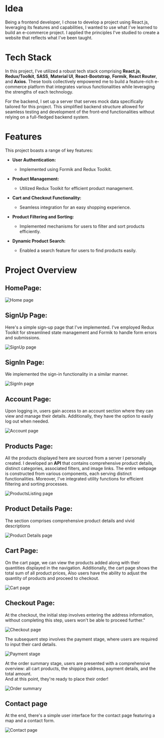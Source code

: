 # Idea

Being a frontend developer, I chose to develop a project using React.js, leveraging its features and capabilities, I wanted to use what I've learned to build an e-commerce project. I applied the principles I've studied to create a website that reflects what I've been taught.

# Tech Stack

In this project, I've utilized a robust tech stack comprising **React.js**, **Redux/Toolkit**, **SASS**, **Material UI**, **React-Bootstrap**, **Formik**, **React Router**, and **Axios**. These tools collectively empowered me to build a feature-rich e-commerce platform that integrates various functionalities while leveraging the strengths of each technology.

For the backend, I set up a server that serves mock data specifically tailored for this project.
This simplified backend structure allowed for seamless testing and development of the front-end functionalities without relying on a full-fledged backend system.

# Features

This project boasts a range of key features:

- **User Authentication:**

  - Implemented using Formik and Redux Toolkit.

- **Product Management:**

  - Utilized Redux Toolkit for efficient product management.

- **Cart and Checkout Functionality:**

  - Seamless integration for an easy shopping experience.

- **Product Filtering and Sorting:**

  - Implemented mechanisms for users to filter and sort products efficiently.

- **Dynamic Product Search:**
  - Enabled a search feature for users to find products easily.

# Project Overview

## HomePage:

![Home page](C:\Users\jayra\Documents\eCommerce-site\frontend\public\homepage_ss.jpeg)

## SignUp Page:

Here's a simple sign-up page that I've implemented. I've employed Redux Toolkit for streamlined state management and Formik to handle form errors and submissions.

![SignUp page](C:\Users\jayra\Documents\eCommerce-site\frontend\public\signup_ss.jpeg)

## SignIn Page:

We implemented the sign-in functionality in a similar manner.

![SignIn page](C:\Users\jayra\Documents\eCommerce-site\frontend\public\signin_ss.jpeg)

## Account Page:

Upon logging in, users gain access to an account section where they can view and manage their details. Additionally, they have the option to easily log out when needed.

![Account page](C:\Users\jayra\Documents\eCommerce-site\frontend\public\account_ss.jpeg)

## Products Page:

All the products displayed here are sourced from a server I personally created. I developed an **API** that contains comprehensive product details, distinct categories, associated filters, and image links. The entire webpage is constructed from various components, each serving distinct functionalities. Moreover, I've integrated utility functions for efficient filtering and sorting processes.

![ProductsListing page](C:\Users\jayra\Documents\eCommerce-site\frontend\public\products_ss.jpeg)

## Product Details Page:

The section comprises comprehensive product details and vivid descriptions

![Product Details page](C:\Users\jayra\Documents\eCommerce-site\frontend\public\productdetail_ss.jpeg)

## Cart Page:

On the cart page, we can view the products added along with their quantities displayed in the navigation. Additionally, the cart page shows the total sum of all product prices,
Also users have the ability to adjust the quantity of products and proceed to checkout.

![Cart page](C:\Users\jayra\Documents\eCommerce-site\frontend\public\cartpage_ss.jpeg)

## Checkout Page:

At the checkout, the initial step involves entering the address information, without completing this step, users won't be able to proceed further."

![Checkout page](C:\Users\jayra\Documents\eCommerce-site\frontend\public\checkout_ss.jpeg)

The subsequent step involves the payment stage, where users are required to input their card details.

![Payment stage](C:\Users\jayra\Documents\eCommerce-site\frontend\public\checkoutPayment_ss.jpeg)

At the order summary stage, users are presented with a comprehensive overview: all cart products, the shipping address, payment details, and the total amount. <br> And at this point, they're ready to place their order!

![Order summary](C:\Users\jayra\Documents\eCommerce-site\frontend\public\orderSummary_ss.jpeg)

## Contact page

At the end, there's a simple user interface for the contact page featuring a map and a contact form.

![Contact page](C:\Users\jayra\Documents\eCommerce-site\frontend\public\contact_ss.jpeg)
